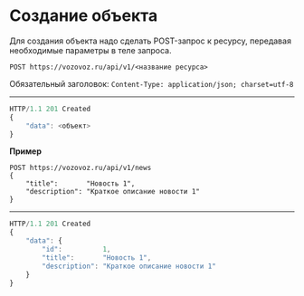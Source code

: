 # Создание объекта

Для создания объекта надо сделать POST-запрос к ресурсу, передавая необходимые параметры в теле запроса.

`POST https://vozovoz.ru/api/v1/<название ресурса>`

Обязательный заголовок:
`Content-Type: application/json; charset=utf-8`

---

```js
HTTP/1.1 201 Created
{
    "data": <объект>
}
```

**Пример**

```
POST https://vozovoz.ru/api/v1/news
{
    "title":       "Новость 1",
    "description": "Краткое описание новости 1"
}
```

---

```js
HTTP/1.1 201 Created
{
    "data": {
        "id":          1,
        "title":       "Новость 1",
        "description": "Краткое описание новости 1"
    }
}
```
